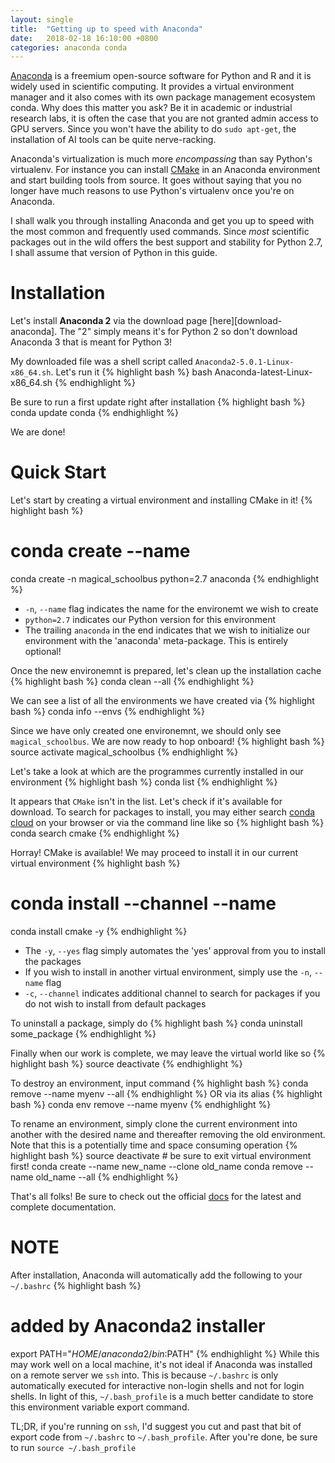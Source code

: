 ```yaml
---
layout: single
title:  "Getting up to speed with Anaconda"
date:   2018-02-18 16:10:00 +0800
categories: anaconda conda
---
```

[Anaconda][anaconda] is a freemium open-source software for Python and R and it
is widely used in scientific computing. It provides a virtual environment
manager and it also comes with its own package management ecosystem conda. Why
does this matter you ask? Be it in academic or industrial research labs, it is
often the case that you are not granted admin access to GPU servers. Since you
won't have the ability to do `sudo apt-get`, the installation of AI tools can be
quite nerve-racking.

Anaconda's virtualization is much more *encompassing* than say Python's
virtualenv. For instance you can install [CMake][cmake] in an Anaconda
environment and start building tools from source. It goes without saying that
you no longer have much reasons to use Python's virtualenv once you're on
Anaconda.

I shall walk you through installing Anaconda and get you up to speed with the
most common and frequently used commands. Since *most* scientific packages out
in the wild offers the best support and stability for Python 2.7, I shall assume
that version of Python in this guide.

# Installation
Let's install **Anaconda 2** via the download page [here][download-anaconda].
The "2" simply means it's for Python 2 so don't download Anaconda 3 that is
meant for Python 3!

My downloaded file was a shell script called `Anaconda2-5.0.1-Linux-x86_64.sh`.
Let's run it
{% highlight bash %}
bash Anaconda-latest-Linux-x86_64.sh
{% endhighlight %}

Be sure to run a first update right after installation
{% highlight bash %}
conda update conda
{% endhighlight %}

We are done!

# Quick Start
Let's start by creating a virtual environment and installing CMake in it!
{% highlight bash %}
# conda create --name <environment-name> <python-packages>
conda create -n magical_schoolbus python=2.7 anaconda
{% endhighlight %}
* `-n`, `--name` flag indicates the name for the environemt we wish to create
* `python=2.7` indicates our Python version for this environment
* The trailing `anaconda` in the end indicates that we wish to initialize our
environment with the 'anaconda' meta-package. This is entirely optional!

Once the new environemnt is prepared, let's clean up the installation cache
{% highlight bash %}
conda clean --all
{% endhighlight %}

We can see a list of all the environments we have created via
{% highlight bash %}
conda info --envs
{% endhighlight %}

Since we have only created one environemnt, we should only see
`magical_schoolbus`. We are now ready to hop onboard!
{% highlight bash %}
source activate magical_schoolbus
{% endhighlight %}

Let's take a look at which are the programmes currently installed in our
environment
{% highlight bash %}
conda list
{% endhighlight %}

It appears that `CMake` isn't in the list. Let's check if it's available for
download. To search for packages to install, you may either search
[conda cloud][anaconda] on your browser or via the command line like so
{% highlight bash %}
conda search cmake
{% endhighlight %}

Horray! CMake is available! We may proceed to install it in our current virtual
environment
{% highlight bash %}
# conda install --channel <channel-name> --name <environment-name> <package-name>
conda install cmake -y
{% endhighlight %}
* The `-y`, `--yes` flag simply automates the 'yes' approval from you to install
the packages
* If you wish to install in another virtual environment, simply use the `-n`,
`--name`  flag
* `-c`, `--channel` indicates additional channel to  search  for  packages if
you do not wish to install from default packages

To uninstall a package, simply do
{% highlight bash %}
conda uninstall some_package
{% endhighlight %}

Finally when our work is complete, we may leave the virtual world like so
{% highlight bash %}
source deactivate
{% endhighlight %}

To destroy an environment, input command
{% highlight bash %}
conda remove --name myenv --all
{% endhighlight %}
OR via its alias
{% highlight bash %}
conda env remove --name myenv
{% endhighlight %}

To rename an environment, simply clone the current environment into another
with the desired name and thereafter removing the old environment. Note that
this is a potentially time and space consuming operation
{% highlight bash %}
source deactivate # be sure to exit virtual environment first!
conda create --name new_name --clone old_name
conda remove --name old_name --all
{% endhighlight %}

That's all folks! Be sure to check out the official [docs][docs] for the
latest and complete documentation.

# NOTE
After installation, Anaconda will automatically add the following to your
`~/.bashrc`
{% highlight bash %}
# added by Anaconda2 installer
export PATH="$HOME/anaconda2/bin:$PATH"
{% endhighlight %}
While this may work well on a local machine, it's not ideal if Anaconda was
installed on a remote server we `ssh` into. This is because `~/.bashrc` is
only automatically executed for interactive non-login shells and not for login
shells. In light of this, `~/.bash_profile` is a much better candidate to store
this environment variable export command.

TL;DR, if you're running on `ssh`, I'd suggest you cut
and past that bit of export code from `~/.bashrc` to `~/.bash_profile`. After
you're done, be sure to run `source ~/.bash_profile`

[anaconda]: https://www.anaconda.com/
[cmake]: https://cmake.org/
[docs]: https://conda.io/docs/